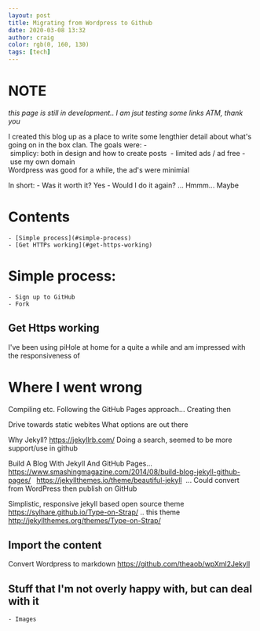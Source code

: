 ```yaml
---
layout: post
title: Migrating from Wordpress to Github
date: 2020-03-08 13:32
author: craig
color: rgb(0, 160, 130)
tags: [tech]
---
```


# NOTE
*this page is still in development.. I am jsut testing some links ATM, thank you*

I created this blog up as a place to write some lengthier detail about what's going on in the box clan. The goals were:
- simplicy: both in design and how to create posts 
- limited ads / ad free
- use my own domain
Wordpress was good for a while, the ad's were minimial  

In short:
	- Was it worth it? Yes
	- Would I do it again? ... Hmmm... Maybe

# Contents
	- [Simple process](#simple-process)
	- [Get HTTPs working](#get-https-working)



# Simple process:
	- Sign up to GitHub
	- Fork 

## Get Https working
I've been using piHole at home for a quite a while and am impressed with the responsiveness of 

# Where I went wrong
Compiling etc.
Following the GitHub Pages approach... Creating then


Drive towards static webites
What options are out there

Why Jekyll?
https://jekyllrb.com/
Doing a search, seemed to be more support/use in github


Build A Blog With Jekyll And GitHub Pages... https://www.smashingmagazine.com/2014/08/build-blog-jekyll-github-pages/ 
 
https://jekyllthemes.io/theme/beautiful-jekyll
 ... Could convert from WordPress then publish on GitHub


Simplistic, responsive jekyll based open source theme
https://sylhare.github.io/Type-on-Strap/ .. this theme http://jekyllthemes.org/themes/Type-on-Strap/

	
## Import the content
Convert Wordpress to markdown
https://github.com/theaob/wpXml2Jekyll


## Stuff that I'm not overly happy with, but can deal with it

	- Images


